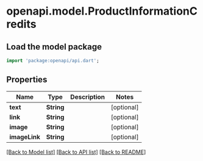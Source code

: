 # openapi.model.ProductInformationCredits

## Load the model package
```dart
import 'package:openapi/api.dart';
```

## Properties
Name | Type | Description | Notes
------------ | ------------- | ------------- | -------------
**text** | **String** |  | [optional] 
**link** | **String** |  | [optional] 
**image** | **String** |  | [optional] 
**imageLink** | **String** |  | [optional] 

[[Back to Model list]](../README.md#documentation-for-models) [[Back to API list]](../README.md#documentation-for-api-endpoints) [[Back to README]](../README.md)


